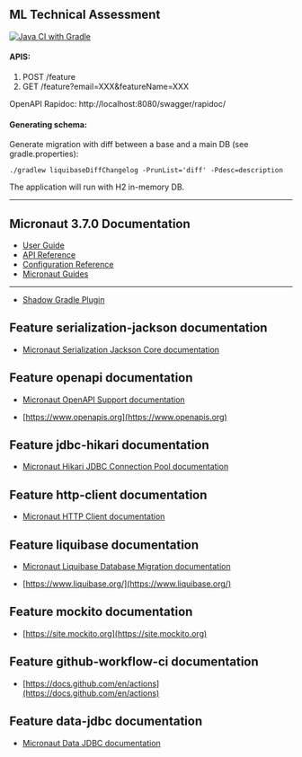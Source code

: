 ## ML Technical Assessment

[![Java CI with Gradle](https://github.com/TimothyL96/ML-Technical/actions/workflows/gradle.yml/badge.svg)](https://github.com/TimothyL96/ML-Technical/actions/workflows/gradle.yml)

#### APIS:

1. POST /feature
2. GET /feature?email=XXX&featureName=XXX

OpenAPI Rapidoc: http://localhost:8080/swagger/rapidoc/

#### Generating schema:

Generate migration with diff between a base and a main DB (see gradle.properties):

`./gradlew liquibaseDiffChangelog -PrunList='diff' -Pdesc=description`

The application will run with H2 in-memory DB.

---

## Micronaut 3.7.0 Documentation

- [User Guide](https://docs.micronaut.io/3.7.0/guide/index.html)
- [API Reference](https://docs.micronaut.io/3.7.0/api/index.html)
- [Configuration Reference](https://docs.micronaut.io/3.7.0/guide/configurationreference.html)
- [Micronaut Guides](https://guides.micronaut.io/index.html)

---

- [Shadow Gradle Plugin](https://plugins.gradle.org/plugin/com.github.johnrengelman.shadow)

## Feature serialization-jackson documentation

- [Micronaut Serialization Jackson Core documentation](https://micronaut-projects.github.io/micronaut-serialization/latest/guide/)

## Feature openapi documentation

- [Micronaut OpenAPI Support documentation](https://micronaut-projects.github.io/micronaut-openapi/latest/guide/index.html)

- [https://www.openapis.org](https://www.openapis.org)

## Feature jdbc-hikari documentation

- [Micronaut Hikari JDBC Connection Pool documentation](https://micronaut-projects.github.io/micronaut-sql/latest/guide/index.html#jdbc)

## Feature http-client documentation

- [Micronaut HTTP Client documentation](https://docs.micronaut.io/latest/guide/index.html#httpClient)

## Feature liquibase documentation

- [Micronaut Liquibase Database Migration documentation](https://micronaut-projects.github.io/micronaut-liquibase/latest/guide/index.html)

- [https://www.liquibase.org/](https://www.liquibase.org/)

## Feature mockito documentation

- [https://site.mockito.org](https://site.mockito.org)

## Feature github-workflow-ci documentation

- [https://docs.github.com/en/actions](https://docs.github.com/en/actions)

## Feature data-jdbc documentation

- [Micronaut Data JDBC documentation](https://micronaut-projects.github.io/micronaut-data/latest/guide/index.html#jdbc)


